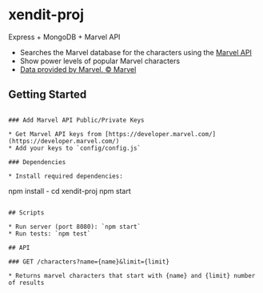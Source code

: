 # xendit-proj
Express + MongoDB + Marvel API

* Searches the Marvel database for the characters using the [Marvel API](https://developer.marvel.com/)
* Show power levels of popular Marvel characters
* [Data provided by Marvel. © Marvel](http://marvel.com)

## Getting Started

```

### Add Marvel API Public/Private Keys

* Get Marvel API keys from [https://developer.marvel.com/](https://developer.marvel.com/)
* Add your keys to `config/config.js`

### Dependencies

* Install required dependencies:
```
npm install  -
cd  xendit-proj
npm start
```

## Scripts

* Run server (port 8080): `npm start`
* Run tests: `npm test`

## API

### GET /characters?name={name}&limit={limit}

* Returns marvel characters that start with {name} and {limit} number of results